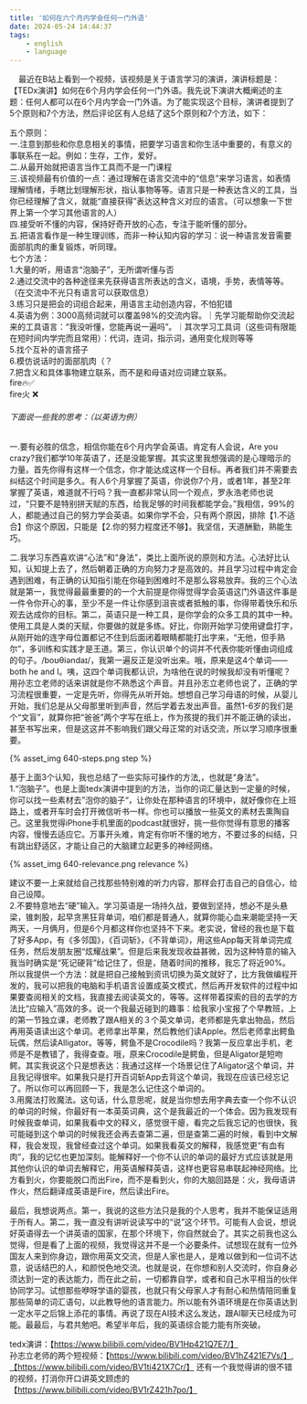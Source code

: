 ```yaml
---
title: '如何在六个月内学会任何一门外语'
date: 2024-05-24 14:44:37
tags:
    - english
    - language
---
```


    最近在B站上看到一个视频，该视频是关于语言学习的演讲，演讲标题是：【TEDx演讲】如何在6个月内学会任何一门外语。我先说下演讲大概阐述的主题：任何人都可以在6个月内学会一门外语。为了能实现这个目标，演讲者提到了5个原则和7个方法，然后评论区有人总结了这5个原则和7个方法，如下：

五个原则：  
一.注意到那些和你息息相关的事情，把要学习语言和你生活中重要的，有意义的事联系在一起。例如：生存，工作，爱好。  
二.从最开始就把语言当作工具而不是一门课程  
三.该视频最有价值的一点：通过理解在语言交流中的“信息”来学习语言，如表情理解情绪，手瞎比划理解形状，指认事物等等。语言只是一种表达含义的工具，当你已经理解了含义，就能“直接获得”表达这种含义对应的语言。（可以想象一下世界上第一个学习其他语言的人）  
四.接受听不懂的内容，保持好奇开放的心态，专注于能听懂的部分。  
五.把语言看作是一种生理训练，而非一种认知内容的学习：说一种语言发音需要面部肌肉的重复锻炼，听同理。  
七个方法：  
1.大量的听，用语言“泡脑子”，无所谓听懂与否  
2.通过交流中的各种途径来先获得语言所表达的含义，语境，手势，表情等等。（在交流中不光只有语言可以获取信息）  
3.练习只是把会的词组合起来，用语言主动创造内容，不怕犯错  
4.英语为例：3000高频词就可以覆盖98%的交流内容。｜先学习能帮助你交流起来的工具语言：“我没听懂，您能再说一遍吗”。｜其次学习工具词（这些词有限能在短时间内学完而且常用）：代词，连词，指示词，通用变化规则等等  
5.找个互补的语言搭子  
6.模仿说话时的面部肌肉（？  
7.把含义和具体事物建立联系，而不是和母语对应词建立联系。  
fire🔥✅  
fire火 ❌

###### 下面说一些我的思考：（以英语为例）

一.要有必胜的信念，相信你能在6个月内学会英语。肯定有人会说，Are you crazy?我们都学10年英语了，还是没能掌握。其实这里我想强调的是心理暗示的力量。首先你得有这样一个信念，你才能达成这样一个目标。再者我们并不需要去纠结这个时间是多久。有人6个月掌握了英语，你说你7个月，或者1年，甚至2年掌握了英语，难道就不行吗？我一直都非常认同一个观点，罗永浩老师也说过，“只要不是特别拼天赋的东西，给我足够的时间我都能学会。”我相信，99%的人，都能通过自己的努力学会英语。如果你学不会，只有两个原因，排除【1.不适合】你这个原因，只能是【2.你的努力程度还不够】。我坚信，天道酬勤，熟能生巧。

二.我学习东西喜欢讲“心法”和“身法”，类比上面所说的原则和方法。心法好比认知，认知提上去了，然后朝着正确的方向努力才是高效的。并且学习过程中肯定会遇到困难，有正确的认知指引能在你碰到困难时不是那么容易放弃。我的三个心法就是第一，我觉得最最重要的的一个大前提是你得觉得学会英语这门外语这件事是一件令你开心的事，至少不是一件让你感到沮丧或者抵触的事，你得带着快乐和乐观去达成你的目标。第二，英语只是一种工具，是你学会的众多工具的其中一种。使用工具是人类的天赋，你要做的就是多练。好比，你刚开始学习使用键盘打字，从刚开始的连字母位置都记不住到后面闭着眼睛都能打出字来，“无他，但手熟尔”，多训练和实践才是王道。第三，你认识单个的词并不代表你能听懂由词组成的句子。/boʊθiəndaɪ/，我第一遍反正是没听出来。哦，原来是这4个单词——both he and I。咦，这四个单词我都认识，为啥他在说的时候我却没有听懂呢？用孙志立老师的话来讲就是你不熟悉这个声音。并且孙志立老师也说了，正确的学习流程很重要，一定是先听，你得先从听开始。想想自己学习母语的时候，从婴儿开始，我们总是从父母那里听到声音，然后学着去发出声音。虽然1-6岁的我们是个“文盲”，就算你把“爸爸”两个字写在纸上，作为孩提的我们并不能正确的读出，甚至书写出来，但是这这并不影响我们跟父母正常的对话交流，所以学习顺序很重要。

{% asset_img 640-steps.png step %}

基于上面3个认知，我也总结了一些实际可操作的方法,，也就是“身法”。  
1.“泡脑子”。也是上面tedx演讲中提到的方法，当你的词汇量达到一定量的时候，你可以找一些素材去”泡你的脑子“，让你处在那种语言的环境中，就好像你在上班路上，或者开车时会打开微信听书一样。你也可以播放一些英文的素材去熏陶自己。这里我觉得iPhone手机里面的podcast就很好，挑一些你觉得有意思的播客内容，慢慢去适应它。万事开头难，肯定有你听不懂的地方，不要过多的纠结，只有跳出舒适区，才能让自己的大脑建立起更多的神经网络。

{% asset_img 640-relevance.png relevance %}

建议不要一上来就给自己找那些特别难的听力内容，那样会打击自己的自信心，给自己设障。  
2.不要特意地去“硬”输入。学习英语是一场持久战，要做到坚持，想必不是头悬梁，锥刺股，起早贪黑狂背单词，咱们都是普通人，就算你能心血来潮能坚持一天两天，一月俩月，但是6个月都这样你也坚持不下来。老实说，曾经的我也是下载了好多App，有《多邻国》，《百词斩》，《不背单词》，用这些App每天背单词完成任务，然后发朋友圈“炫耀战果”。但是后来我发现收益甚微，因为这种特意的输入我当时确实是“死记硬背”给记住了，但是，随着时间的推移，我忘了将近90%。所以我提供一个方法：就是把自己接触到资讯切换为英文就好了，比方我做编程开发的，我可以把我的电脑和手机语言设置成英文模式，然后再开发软件的过程中如果要查阅相关的文档，我直接去阅读英文的，等等。这样带着探索的目的去学的方法比“应输入”高效的多。说一个我最近碰到的趣事：给我家小宝报了个早教班，上的第一节独立课，老师教了跟A相关的３个英文单词，老师都是先拿出物品，然后再用英语读出这个单词。老师拿出苹果，然后教他们读Apple。然后老师拿出鳄鱼玩偶，然后读Alligator。等等，鳄鱼不是Crocodile吗？我第一反应拿出手机，老师是不是教错了，我得查查。哦，原来Crocodile是鳄鱼，但是Aligator是短吻鳄。其实我说这个只是想表达：我通过这样一个场景记住了Aligator这个单词，并且我记得很牢。如果我只是打开百词斩App去背这个单词，我现在应该已经忘记了。所以你可以再回顾一下，我是怎么记住这个单词的。  
3.用魔法打败魔法。这句话，什么意思呢，就是当你想去用字典去查一个你不认识的单词的时候，你最好有一本英英词典，这个是我最近的一个体会。因为我发现有时候我查单词，如果我看中文的释义，感觉很干瘪，看完之后我忘记的也很快，我可能碰到这个单词的时候我还会再去查第二遍，但是查第二遍的时候，看到中文解释，我会发现，我曾经查过这个单词。如果我看英文的解释，我感觉更“有血有肉”，我的记忆也更加深刻。能解释好一个你不认识的单词的最好方式应该就是用其他你认识的单词去解释它，用英语解释英语，这样也更容易串联起神经网络。比方看到火，你要能脱口而出Fire，而不是看到火，你的大脑回路是：火，我母语讲作火，然后翻译成英语是Fire，然后读出Fire。  

最后，我想说两点。第一，我说的这些方法只是我的个人思考，我并不能保证适用于所有人。第二，我一直没有讲听说读写中的“说”这个环节。可能有人会说，想说好英语得去一个讲英语的国家，在那个环境下，你自然就会了。其实之前我也这么觉得，但是看了上面的视频，我觉得这并不是一个必要条件。试想现在就有一位外国友人来到你身边，跟你用英文交流，但是人家也是人，是难以做到和一位词不达意，说话结巴的人，和颜悦色地交流。也就是说，在你想和别人交流时，你自身必须达到一定的表达能力，而在此之前，一切都靠自学，或者和自己水平相当的伙伴协同学习。试想那些咿呀学语的婴孩，也就只有父母家人才有耐心和热情陪同重复那些简单的词汇语句，以此教导他的语言能力。所以能有外语环境是在你英语达到一定水平之后锦上添花的事情。再说了现在AI技术这么发达，跟AI聊天已经成为可能。最最后，与君共勉吧。希望半年后，我的英语综合能力能有所突破。

tedx演讲：【https://www.bilibili.com/video/BV1Hp421Q7E7/】  
孙志立老师的两个短视频：【https://www.bilibili.com/video/BV1hZ421E7Vs/】,【https://www.bilibili.com/video/BV1ti421X7Cr/】
还有一个我觉得讲的很不错的视频，打消你开口讲英文顾虑的【https://www.bilibili.com/video/BV1rZ421h7po/】
